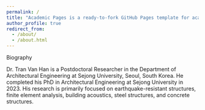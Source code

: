 ```yaml
---
permalink: /
title: "Academic Pages is a ready-to-fork GitHub Pages template for academic personal websites"
author_profile: true
redirect_from: 
  - /about/
  - /about.html
---
```


Biography

Dr. Tran Van Han is a Postdoctoral Researcher in the Department of Architectural Engineering at Sejong University, Seoul, South Korea. He completed his PhD in Architectural Engineering at Sejong University in 2023. His research is primarily focused on earthquake-resistant structures, finite element analysis, building acoustics, steel structures, and concrete structures.
